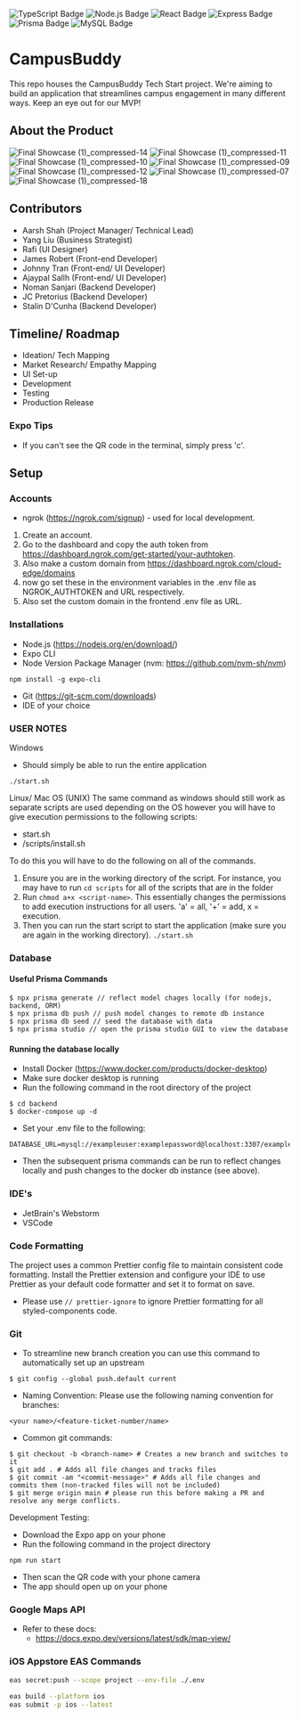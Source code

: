
![TypeScript Badge](https://img.shields.io/badge/TypeScript-3178C6?logo=typescript&logoColor=fff&style=for-the-badge)
![Node.js Badge](https://img.shields.io/badge/Node.js-393?logo=nodedotjs&logoColor=fff&style=for-the-badge)
![React Badge](https://img.shields.io/badge/React-61DAFB?logo=react&logoColor=000&style=for-the-badge)
![Express Badge](https://img.shields.io/badge/Express-000?logo=express&logoColor=fff&style=for-the-badge)
![Prisma Badge](https://img.shields.io/badge/Prisma-2D3748?logo=prisma&logoColor=fff&style=for-the-badge)
![MySQL Badge](https://img.shields.io/badge/MySQL-4479A1?logo=mysql&logoColor=fff&style=for-the-badge)


# CampusBuddy

This repo houses the CampusBuddy Tech Start project. We're aiming to build an application that streamlines campus engagement in many different ways. Keep an eye out for our MVP!

## About the Product 
![Final Showcase (1)_compressed-14](https://github.com/user-attachments/assets/59d5e6e3-3991-4deb-8d23-3f8f3af97d0b)
![Final Showcase (1)_compressed-11](https://github.com/user-attachments/assets/ce5b5d86-d48a-4019-87d4-e101e30a4fde)
![Final Showcase (1)_compressed-10](https://github.com/user-attachments/assets/53303df8-6ca3-47b2-9e5d-d72f29bddaea)
![Final Showcase (1)_compressed-09](https://github.com/user-attachments/assets/2df5def2-f16b-4ee7-a43b-d6bd6996aa0d)
![Final Showcase (1)_compressed-12](https://github.com/user-attachments/assets/c10c0ace-f9bf-4f8c-b0fb-e70f9b940915)
![Final Showcase (1)_compressed-07](https://github.com/user-attachments/assets/18a42601-2f07-40bf-b4f6-9e1906d0d68f)
![Final Showcase (1)_compressed-18](https://github.com/user-attachments/assets/35a95034-fb06-43db-9723-bc76465031fa)


## Contributors
- Aarsh Shah (Project Manager/ Technical Lead)
- Yang Liu (Business Strategist)
- Rafi (UI Designer)
- James Robert (Front-end Developer)
- Johnny Tran (Front-end/ UI Developer)
- Ajaypal Sallh (Front-end/ UI Developer)
- Noman Sanjari (Backend Developer)
- JC Pretorius (Backend Developer)
- Stalin D'Cunha (Backend Developer)

## Timeline/ Roadmap
- Ideation/ Tech Mapping
- Market Research/ Empathy Mapping
- UI Set-up
- Development
- Testing
- Production Release


### Expo Tips
- If you can't see the QR code in the terminal, simply press 'c'.

## Setup

### Accounts
- ngrok (https://ngrok.com/signup) - used for local development.
1. Create an account. 
2. Go to the dashboard and copy the auth token from https://dashboard.ngrok.com/get-started/your-authtoken.
3. Also make a custom domain from https://dashboard.ngrok.com/cloud-edge/domains
4. now go set these in the environment variables in the .env file as NGROK_AUTHTOKEN and URL respectively.
5. Also set the custom domain in the frontend .env file as URL.


### Installations
- Node.js (https://nodejs.org/en/download/)
- Expo CLI
- Node Version Package Manager (nvm: https://github.com/nvm-sh/nvm)
```
npm install -g expo-cli
```
- Git (https://git-scm.com/downloads)
- IDE of your choice

### USER NOTES

Windows
- Should simply be able to run the entire application
```
./start.sh
```

Linux/ Mac OS (UNIX)
The same command as windows should still work as separate scripts are used depending on the OS however you will have to give execution permissions to the following scripts:
- start.sh
- /scripts/install.sh

To do this you will have to do the following on all of the commands.
1. Ensure you are in the working directory of the script. For instance, you may have to run ```cd scripts``` for all of the scripts that are in the folder
2. Run ```chmod a+x <script-name>```. This essentially changes the permissions to add execution instructions for all users. 'a' = all, '+' = add, x = execution.
3. Then you can run the start script to start the application (make sure you are again in the working directory). ```./start.sh```


### Database

#### Useful Prisma Commands
```
$ npx prisma generate // reflect model chages locally (for nodejs, backend, ORM)
$ npx prisma db push // push model changes to remote db instance
$ npx prisma db seed // seed the database with data
$ npx prisma studio // open the prisma studio GUI to view the database
```

#### Running the database locally
- Install Docker (https://www.docker.com/products/docker-desktop)
- Make sure docker desktop is running
- Run the following command in the root directory of the project
```
$ cd backend
$ docker-compose up -d
```
- Set your .env file to the following:
```
DATABASE_URL=mysql://exampleuser:examplepassword@localhost:3307/exampledb
```
- Then the subsequent prisma commands can be run to reflect changes locally and push changes to the docker db instance (see above).

### IDE's

- JetBrain's Webstorm
- VSCode

### Code Formatting

The project uses a common Prettier config file to maintain consistent code formatting. Install the Prettier extension and configure your IDE to use Prettier as your default code formatter and set it to format on save.
- Please use `// prettier-ignore` to ignore Prettier formatting for all styled-components code.

### Git

- To streamline new branch creation you can use this command to automatically set up an upstream
```
$ git config --global push.default current
```

- Naming Convention:
Please use the following naming convention for branches:
```
<your name>/<feature-ticket-number/name>
```

- Common git commands:
```
$ git checkout -b <branch-name> # Creates a new branch and switches to it
$ git add . # Adds all file changes and tracks files
$ git commit -am "<commit-message>" # Adds all file changes and commits them (non-tracked files will not be included)
$ git merge origin main # please run this before making a PR and resolve any merge conflicts.
```


Development Testing:

- Download the Expo app on your phone
- Run the following command in the project directory
```
npm run start
```
- Then scan the QR code with your phone camera
- The app should open up on your phone

### Google Maps API
- Refer to these docs:
  - https://docs.expo.dev/versions/latest/sdk/map-view/


### iOS Appstore EAS Commands

```bash
eas secret:push --scope project --env-file ./.env

eas build --platform ios
eas submit -p ios --latest
```
